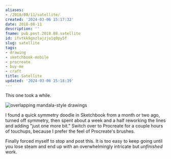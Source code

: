 ```yaml
---
aliases:
- /2018/08/11/satellite/
created: '2024-03-06 15:17:32'
date: 2018-08-11
description: ''
fname: pub.post.2018.08.satellite
id: ifvtkk9gnzlajzjo1q0py5f
slug: satellite
tags:
- drawing
- sketchbook-mobile
- procreate
- buy-me
- craft
title: Satellite
updated: '2024-03-06 15:18:39'
---
```


This one took a while.
<!--more-->

![overlapping mandala-style drawings](assets/img/2018/cover-2018-08-11.jpg)

I found a quick symmetry doodle in Sketchbook from a month or two ago, turned off symmetry, then spent about a week and a half reworking the lines and adding "just one more bit." Switch over to Procreate for a couple hours of touchups, because I prefer the feel of Procreate's brushes.

Finally forced myself to stop and post this. It is too easy to keep going until you lose steam and end up with an overwhelmingly intricate but *unfinished* work.